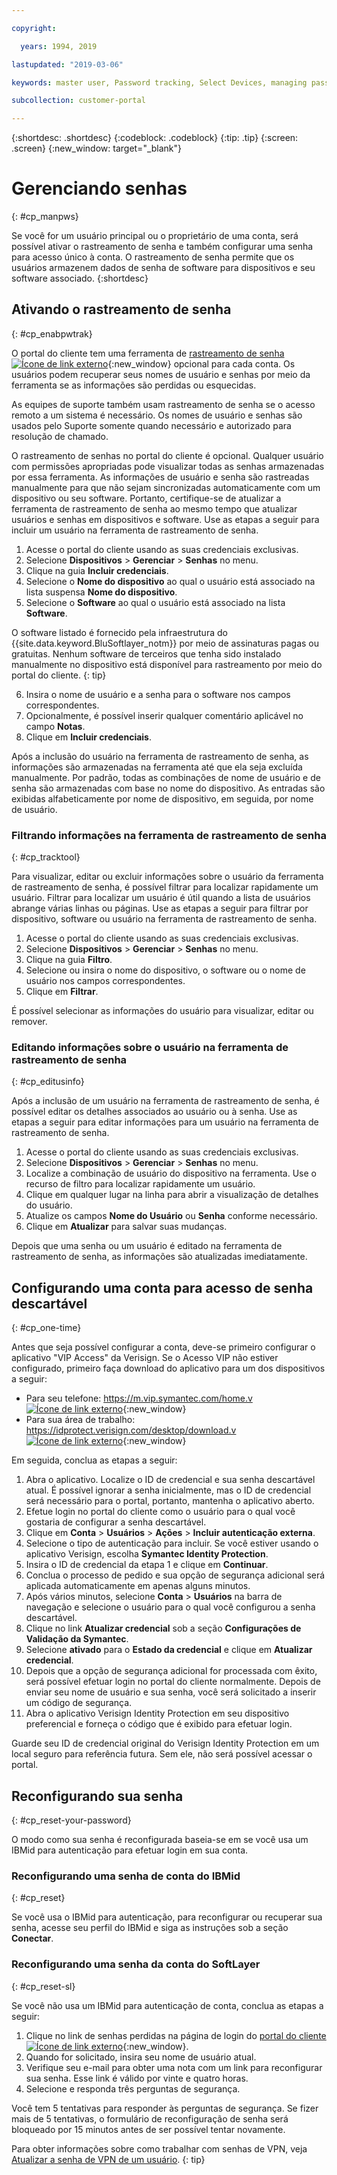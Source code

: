 ```yaml
---

copyright:

  years: 1994, 2019

lastupdated: "2019-03-06"

keywords: master user, Password tracking, Select Devices, managing passwords, password tracking tool 

subcollection: customer-portal

---
```


{:shortdesc: .shortdesc}
{:codeblock: .codeblock}
{:tip: .tip}
{:screen: .screen}
{:new_window: target="_blank"}


# Gerenciando senhas
{: #cp_manpws}

Se você for um usuário principal ou o proprietário de uma conta, será possível ativar o rastreamento de senha e também configurar uma senha para acesso único à conta. O rastreamento de senha permite que os usuários armazenem dados de senha de software para dispositivos e seu software associado.
{:shortdesc}

## Ativando o rastreamento de senha
{: #cp_enabpwtrak}

O portal do cliente tem uma ferramenta de [rastreamento de senha ![Ícone de link externo](../icons/launch-glyph.svg)](https://control.softlayer.com/devices/passwords){:new_window} opcional para cada conta. Os usuários podem recuperar seus nomes de usuário e senhas por meio da ferramenta se as informações são perdidas ou esquecidas.

As equipes de suporte também usam rastreamento de senha se o acesso remoto a um sistema é necessário. Os nomes de usuário e senhas são usados pelo Suporte somente quando necessário e autorizado para resolução de chamado.

O rastreamento de senhas no portal do cliente é opcional. Qualquer usuário com permissões apropriadas pode visualizar todas as senhas armazenadas por essa ferramenta. As informações de usuário e senha são rastreadas manualmente para que não sejam sincronizadas automaticamente com um dispositivo ou seu software. Portanto, certifique-se de atualizar a ferramenta de rastreamento de senha ao mesmo tempo que atualizar usuários e senhas em dispositivos e software. Use as etapas a seguir para incluir um usuário na ferramenta de rastreamento de senha.

1. Acesse o portal do cliente usando as suas credenciais exclusivas.
2. Selecione **Dispositivos** > **Gerenciar** > **Senhas** no menu.
3. Clique na guia **Incluir credenciais**.
4. Selecione o **Nome do dispositivo** ao qual o usuário está associado na lista suspensa **Nome do dispositivo**.
5. Selecione o **Software** ao qual o usuário está associado na lista **Software**.

  O software listado é fornecido pela infraestrutura do {{site.data.keyword.BluSoftlayer_notm}} por meio de assinaturas pagas ou gratuitas. Nenhum software de terceiros que tenha sido instalado manualmente no dispositivo está disponível para rastreamento por meio do portal do cliente.
  {: tip}

6. Insira o nome de usuário e a senha para o software nos campos correspondentes.
8. Opcionalmente, é possível inserir qualquer comentário aplicável no campo **Notas**.
9. Clique em **Incluir credenciais**.

Após a inclusão do usuário na ferramenta de rastreamento de senha, as informações são armazenadas na ferramenta até que ela seja excluída manualmente. Por padrão, todas as combinações de nome de usuário e de senha são armazenadas com base no nome do dispositivo. As entradas são exibidas alfabeticamente por nome de dispositivo, em seguida, por nome de usuário.

### Filtrando informações na ferramenta de rastreamento de senha
{: #cp_tracktool}

Para visualizar, editar ou excluir informações sobre o usuário da ferramenta de rastreamento de senha, é possível filtrar para localizar rapidamente um usuário. Filtrar para localizar um usuário é útil quando a lista de usuários abrange várias linhas ou páginas. Use as etapas a seguir para filtrar por dispositivo, software ou usuário na ferramenta de rastreamento de senha.

1. Acesse o portal do cliente usando as suas credenciais exclusivas.
2. Selecione **Dispositivos** > **Gerenciar** > **Senhas** no menu.
3. Clique na guia **Filtro**.
4. Selecione ou insira o nome do dispositivo, o software ou o nome de usuário nos campos correspondentes.
5. Clique em **Filtrar**.

É possível selecionar as informações do usuário para visualizar, editar ou remover.

### Editando informações sobre o usuário na ferramenta de rastreamento de senha
{: #cp_editusinfo}

Após a inclusão de um usuário na ferramenta de rastreamento de senha, é possível editar os detalhes associados ao usuário ou à senha. Use as etapas a seguir para editar informações para um usuário na ferramenta de rastreamento de senha.

1. Acesse o portal do cliente usando as suas credenciais exclusivas.
2. Selecione **Dispositivos** > **Gerenciar** > **Senhas** no menu.
3. Localize a combinação de usuário do dispositivo na ferramenta. Use o recurso de filtro para localizar rapidamente um usuário.
4. Clique em qualquer lugar na linha para abrir a visualização de detalhes do usuário.
5. Atualize os campos **Nome do Usuário** ou **Senha** conforme necessário.
6. Clique em **Atualizar** para salvar suas mudanças.

Depois que uma senha ou um usuário é editado na ferramenta de rastreamento de senha, as informações são atualizadas imediatamente.

## Configurando uma conta para acesso de senha descartável
{: #cp_one-time}

Antes que seja possível configurar a conta, deve-se primeiro configurar o aplicativo "VIP Access" da Verisign. Se o Acesso VIP não estiver configurado, primeiro faça download do aplicativo para um dos dispositivos a seguir:
* Para seu telefone: [https://m.vip.symantec.com/home.v ![Ícone de link externo](../icons/launch-glyph.svg)](https://m.vip.symantec.com/home.v){:new_window}
* Para sua área de trabalho: [https://idprotect.verisign.com/desktop/download.v ![Ícone de link externo](../icons/launch-glyph.svg)](https://idprotect.verisign.com/desktop/download.v){:new_window}

Em seguida, conclua as etapas a seguir:
1. Abra o aplicativo. Localize o ID de credencial e sua senha descartável atual. É possível ignorar a senha inicialmente, mas o ID de credencial será necessário para o portal, portanto, mantenha o aplicativo aberto.
2. Efetue login no portal do cliente como o usuário para o qual você gostaria de configurar a senha descartável.
3. Clique em **Conta** > **Usuários** > **Ações** > **Incluir autenticação externa**.
4. Selecione o tipo de autenticação para incluir. Se você estiver usando o aplicativo Verisign, escolha **Symantec Identity Protection**.
5. Insira o ID de credencial da etapa 1 e clique em **Continuar**.
6. Conclua o processo de pedido e sua opção de segurança adicional será aplicada automaticamente em apenas alguns minutos.
7. Após vários minutos, selecione **Conta** > **Usuários** na barra de navegação e selecione o usuário para o qual você configurou a senha descartável.
8. Clique no link **Atualizar credencial** sob a seção **Configurações de Validação da Symantec**.
9. Selecione **ativado** para o **Estado da credencial** e clique em **Atualizar credencial**.
10. Depois que a opção de segurança adicional for processada com êxito, será possível efetuar login no portal do cliente normalmente. Depois de enviar seu nome de usuário e sua senha, você será solicitado a inserir um código de segurança.
11. Abra o aplicativo Verisign Identity Protection em seu dispositivo preferencial e forneça o código que é exibido para efetuar login.

Guarde seu ID de credencial original do Verisign Identity Protection em um local seguro para referência futura. Sem ele, não será possível acessar o portal.

## Reconfigurando sua senha
{: #cp_reset-your-password}

O modo como sua senha é reconfigurada baseia-se em se você usa um IBMid para autenticação para efetuar login em sua conta.  

### Reconfigurando uma senha de conta do IBMid
{: #cp_reset}

Se você usa o IBMid para autenticação, para reconfigurar ou recuperar sua senha, acesse seu perfil do IBMid e siga as instruções sob a seção **Conectar**.

### Reconfigurando uma senha da conta do SoftLayer
{: #cp_reset-sl}

Se você não usa um IBMid para autenticação de conta, conclua as etapas a seguir:

1. Clique no link de senhas perdidas na página de login do [portal do cliente ![Ícone de link externo](../icons/launch-glyph.svg)](https://control.softlayer.com/){:new_window}.
2. Quando for solicitado, insira seu nome de usuário atual.
3. Verifique seu e-mail para obter uma nota com um link para reconfigurar sua senha. Esse link é válido por vinte e quatro horas.
4. Selecione e responda três perguntas de segurança.

Você tem 5 tentativas para responder às perguntas de segurança. Se fizer mais de 5 tentativas, o formulário de reconfiguração de senha será bloqueado por 15 minutos antes de ser possível tentar novamente.

Para obter informações sobre como trabalhar com senhas de VPN, veja [Atualizar a senha de VPN de um usuário](/docs/infrastructure/iaas-vpn?topic=VPN-update-a-user-s-vpn-password#update-a-user-s-vpn-password).
{: tip}

